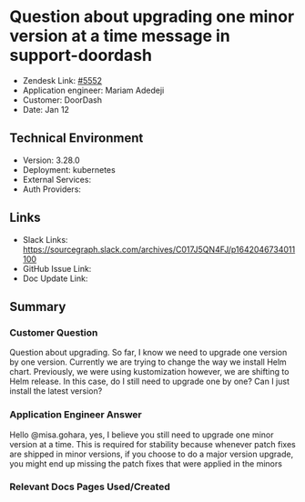 
# Question about upgrading one minor version at a time message in support-doordash <!-- Ticket Title  Hint: include keywords to make it searchable -->

- Zendesk Link: [#5552](https://sourcegraph.zendesk.com/agent/tickets/5552)
- Application engineer: Mariam Adedeji
- Customer: DoorDash <!-- Redact if this contains personally identifying information -->
- Date: Jan 12

<!-- Data populated from integration, speak to Ben Gordon or Michael Bali if not working -->
<!-- During Internal team trial, fill missing data manually (we are waiting for all data to sync) -->

## Technical Environment
- Version: 3.28.0​
- Deployment: kubernetes
- External Services:
- Auth Providers:


## Links
<!-- Data for application engineer manual entry -->
- Slack Links: https://sourcegraph.slack.com/archives/C017J5QN4FJ/p1642046734011100
- GitHub Issue Link:
- Doc Update Link:

## Summary
### Customer Question
Question about upgrading. So far, I know we need to upgrade one version by one version.
Currently we are trying to change the way we install Helm chart. Previously, we were using kustomization however, we are shifting to Helm release.
In this case, do I still need to upgrade one by one? Can I just install the latest version?

### Application Engineer Answer
Hello @misa.gohara, yes, I believe you still need to upgrade one minor version at a time. This is required for stability because whenever patch fixes are shipped in minor versions, if you choose to do a major version upgrade, you might end up missing the patch fixes that were applied in the minors

### Relevant Docs Pages Used/Created
